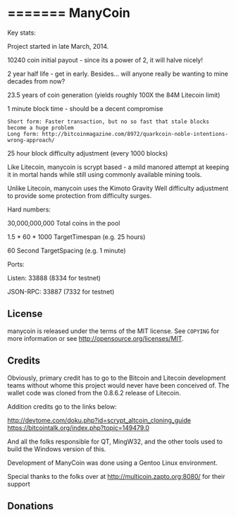 =======
ManyCoin
=======

Key stats:

Project started in late March, 2014.  

10240 coin initial payout - since its a power of 2, it will halve nicely! 

2 year half life - get in early.  Besides... will anyone really be wanting to mine decades from now?

23.5 years of coin generation (yields roughly 100X the 84M Litecoin limit)

1 minute block time - should be a decent compromise

    Short form: Faster transaction, but no so fast that stale blocks become a huge problem 
    Long form: http://bitcoinmagazine.com/8972/quarkcoin-noble-intentions-wrong-approach/ 

25 hour block difficulty adjustment (every 1000 blocks)
    
Like Litecoin, manycoin is scrypt based - a mild manored attempt at keeping it in mortal hands while still using commonly available mining tools.

Unlike Litecoin, manycoin uses the Kimoto Gravity Well difficulty adjustment to provide some protection from difficulty surges.

Hard numbers:

30,000,000,000	Total coins in the pool

1.5 * 60 * 1000	TargetTimespan (e.g. 25 hours)

60 Second	TargetSpacing (e.g. 1 minute)

Ports:

Listen:   33888 (8334 for testnet)

JSON-RPC: 33887 (7332 for testnet)

License
-------

manycoin is released under the terms of the MIT license. See `COPYING` for more
information or see http://opensource.org/licenses/MIT.


Credits
--------

Obviously, primary credit has to go to the Bitcoin and Litecoin development teams without whome this project would never have been conceived of.  The wallet code was cloned from the 0.8.6.2 release of Litecoin.

Addition credits go to the links below:

http://devtome.com/doku.php?id=scrypt_altcoin_cloning_guide
https://bitcointalk.org/index.php?topic=149479.0

And all the folks responsible for QT, MingW32, and the other tools used to build the Windows version of this.

Development of ManyCoin was done using a Gentoo Linux environment.

Special thanks to the folks over at http://multicoin.zapto.org:8080/ for their support

Donations
----------


